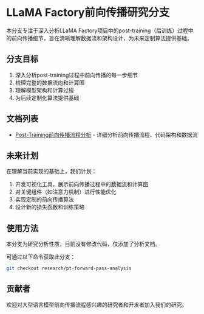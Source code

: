 # LLaMA Factory前向传播研究分支

本分支专注于深入分析LLaMA Factory项目中的post-training（后训练）过程中的前向传播细节，旨在清晰理解数据流和架构设计，为未来定制算法提供基础。

## 分支目标

1. 深入分析post-training过程中前向传播的每一步细节
2. 梳理完整的数据流向和计算图
3. 理解模型架构和计算过程
4. 为后续定制化算法提供基础

## 文档列表

- [Post-Training前向传播流程分析](pt_forward_pass_analysis.md) - 详细分析前向传播流程、代码架构和数据流

## 未来计划

在理解当前实现的基础上，我们计划：

1. 开发可视化工具，展示前向传播过程中的数据流和计算图
2. 对关键组件（如注意力机制）进行性能优化
3. 实现定制的前向传播算法
4. 设计新的损失函数和训练策略

## 使用方法

本分支为研究分析性质，目前没有修改代码，仅添加了分析文档。

可通过以下命令获取此分支：

```bash
git checkout research/pt-forward-pass-analysis
```

## 贡献者

欢迎对大型语言模型前向传播流程感兴趣的研究者和开发者加入我们的研究。 